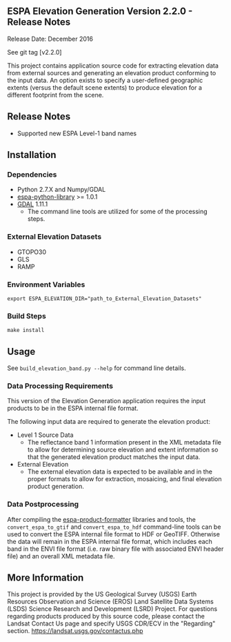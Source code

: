 ## ESPA Elevation Generation Version 2.2.0 - Release Notes

Release Date: December 2016

See git tag [v2.2.0]

This project contains application source code for extracting elevation data from external sources and generating an elevation product conforming to the input data. An option exists to specify a user-defined geographic extents (versus the default scene extents) to produce elevation for a different footprint from the scene.

## Release Notes
* Supported new ESPA Level-1 band names

## Installation

### Dependencies
* Python 2.7.X and Numpy/GDAL
* [espa-python-library](https://github.com/USGS-EROS/espa-python-library) >= 1.0.1
* [GDAL](http://www.gdal.org/) 1.11.1
  - The command line tools are utilized for some of the processing steps.

### External Elevation Datasets
* GTOPO30
* GLS
* RAMP

### Environment Variables
```
export ESPA_ELEVATION_DIR="path_to_External_Elevation_Datasets"
```

### Build Steps
```
make install
```

## Usage
See `build_elevation_band.py --help` for command line details.

### Data Processing Requirements
This version of the Elevation Generation application requires the input products to be in the ESPA internal file format.

The following input data are required to generate the elevation product:
* Level 1 Source Data
  - The reflectance band 1 information present in the XML metadata file to allow for determining source elevation and extent information so that the generated elevation product matches the input data.
* External Elevation
  - The external elevation data is expected to be available and in the proper formats to allow for extraction, mosaicing, and final elevation product generation.

### Data Postprocessing
After compiling the [espa-product-formatter](https://github.com/USGS-EROS/espa-product-formatter) libraries and tools, the `convert_espa_to_gtif` and `convert_espa_to_hdf` command-line tools can be used to convert the ESPA internal file format to HDF or GeoTIFF.  Otherwise the data will remain in the ESPA internal file format, which includes each band in the ENVI file format (i.e. raw binary file with associated ENVI header file) and an overall XML metadata file.

## More Information
This project is provided by the US Geological Survey (USGS) Earth Resources Observation and Science (EROS) Land Satellite Data Systems (LSDS) Science Research and Development (LSRD) Project. For questions regarding products produced by this source code, please contact the Landsat Contact Us page and specify USGS CDR/ECV in the "Regarding" section. https://landsat.usgs.gov/contactus.php
